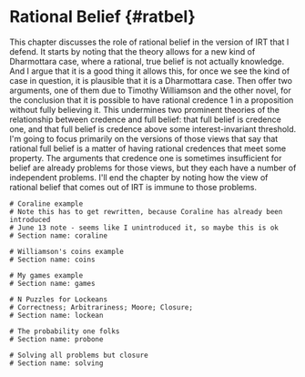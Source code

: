 # Rational Belief {#ratbel}

This chapter discusses the role of rational belief in the version of IRT that I defend. It starts by noting that the theory allows for a new kind of Dharmottara case, where a rational, true belief is not actually knowledge. And I argue that it is a good thing it allows this, for once we see the kind of case in question, it is plausible that it is a Dharmottara case. Then offer two arguments, one of them due to Timothy Williamson and the other novel, for the conclusion that it is possible to have rational credence 1 in a proposition without fully believing it. This undermines two prominent theories of the relationship between credence and full belief: that full belief is credence one, and that full belief is credence above some interest-invariant threshold. I'm going to focus primarily on the versions of those views that say that rational full belief is a matter of having rational credences that meet some property. The arguments that credence one is sometimes insufficient for belief are already problems for those views, but they each have a number of independent problems. I'll end the chapter by noting how the view of rational belief that comes out of IRT is immune to those problems.

```{r child='04s-holism.md'}
# Coraline example
# Note this has to get rewritten, because Coraline has already been introduced
# June 13 note - seems like I unintroduced it, so maybe this is ok
# Section name: coraline
```

```{r child='04s-coins.md'}
# Williamson's coins example
# Section name: coins
```

```{r child='04s-games.md'}
# My games example
# Section name: games
```

```{r child='04s-lockean.md'}
# N Puzzles for Lockeans
# Correctness; Arbitrariness; Moore; Closure; 
# Section name: lockean
```

```{r child='04s-probone.md'}
# The probability one folks
# Section name: probone
```

```{r child='04s-solving.md'}
# Solving all problems but closure
# Section name: solving
```
